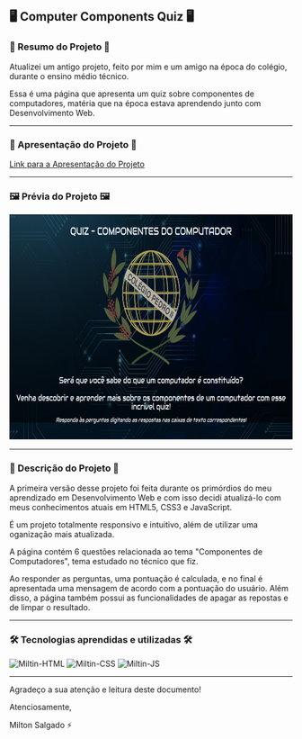## 🖥️ Computer Components Quiz 🖥️

### 📄 Resumo do Projeto 📄

Atualizei um antigo projeto, feito por mim e um amigo na época do colégio, durante o ensino médio técnico.

Essa é uma página que apresenta um quiz sobre componentes de computadores, matéria que na época estava aprendendo junto com Desenvolvimento Web.

<hr>

### 🚀 Apresentação do Projeto 🚀

<a target="_blank" href="https://www.linkedin.com/posts/milton-salgado-leandro_html-css-dev-activity-6943985960418197504-4S7I?utm_source=linkedin_share&utm_medium=member_desktop_web">Link para a Apresentação do Projeto<a>

<hr>

### 🖼️ Prévia do Projeto 🖼️

<div align="center">
  <img height="400em" src="images/demo/computer_components_quiz.png">
</div>

<hr>

### 📖 Descrição do Projeto 📖

A primeira versão desse projeto foi feita durante os primórdios do meu aprendizado em Desenvolvimento Web e com isso decidi atualizá-lo com meus conhecimentos atuais em HTML5, CSS3 e JavaScript.

É um projeto totalmente responsivo e intuitivo, além de utilizar uma oganização mais atualizada.

A página contém 6 questões relacionada ao tema "Componentes de Computadores", tema estudado no técnico que fiz.

Ao responder as perguntas, uma pontuação é calculada, e no final é apresentada uma mensagem de acordo com a pontuação do usuário.
Além disso, a página também possui as funcionalidades de apagar as repostas e de limpar o resultado.

<hr>

### 🛠️ Tecnologias aprendidas e utilizadas 🛠️

<div style="display: inline_block">
  <img align="center" alt="Miltin-HTML" height="30" width="40" src="https://cdn.jsdelivr.net/gh/devicons/devicon/icons/html5/html5-plain.svg">
  <img align="center" alt="Miltin-CSS" height="30" width="40" src="https://cdn.jsdelivr.net/gh/devicons/devicon/icons/css3/css3-plain.svg">
  <img align="center" alt="Miltin-JS" height="30" width="40" src="https://cdn.jsdelivr.net/gh/devicons/devicon/icons/javascript/javascript-plain.svg">
</div>

<hr>

Agradeço a sua atenção e leitura deste documento!

Atenciosamente, 

Milton Salgado ⚡
